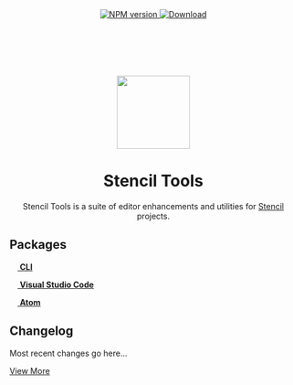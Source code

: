 <div align="center">
	<a href="https://npmjs.org/package/@stencil-tools/cli">
    <img src="https://img.shields.io/npm/v/@stencil-tools/cli.svg?style=flat-square" alt="NPM version" />
  </a>
	<a href="https://npmjs.org/package/@stencil-tools/cli">
    <img src="https://img.shields.io/npm/dt/@stencil-tools/cli.svg?style=flat-square" alt="Download" />
  </a>
</div>

<br>
<br>
<br>
<br>
<br>

<p align="center">
	<img src="https://raw.githubusercontent.com/natemoo-re/stencil-tools/master/.github/assets/logo.svg?sanitize=true" width="128" height="128">
</p>
<h1 align="center">Stencil Tools</h1>
<p align="center">Stencil Tools is a suite of editor enhancements and utilities for <a href="https://stenciljs.com">Stencil</a> projects.</p>

## Packages

[<img src="https://raw.githubusercontent.com/natemoo-re/stencil-tools/master/.github/assets/targets/cli.svg?sanitize=true" width="14" height="14"> **CLI**](./packages/cli)

[<img src="https://raw.githubusercontent.com/natemoo-re/stencil-tools/master/.github/assets/targets/vscode.svg?sanitize=true" width="14" height="14"> **Visual Studio Code**](./extensions/vscode)

[<img src="https://raw.githubusercontent.com/natemoo-re/stencil-tools/master/.github/assets/targets/atom.svg?sanitize=true" width="14" height="14"> **Atom**](./extensions/atom)

## Changelog
Most recent changes go here...

[View More](./CHANGELOG.md)
